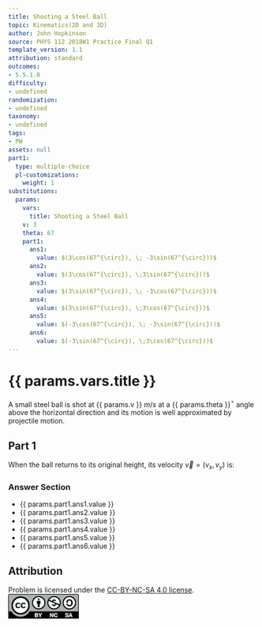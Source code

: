 ```yaml
---
title: Shooting a Steel Ball
topic: Kinematics(2D and 3D)
author: John Hopkinson
source: PHYS 112 2018W1 Practice Final Q1
template_version: 1.1
attribution: standard
outcomes:
- 5.5.1.0
difficulty:
- undefined
randomization:
- undefined
taxonomy:
- undefined
tags:
- PW
assets: null
part1:
  type: multiple-choice
  pl-customizations:
    weight: 1
substitutions:
  params:
    vars:
      title: Shooting a Steel Ball
    v: 3
    theta: 67
    part1:
      ans1:
        value: $(3\cos(67^{\circ}), \; -3\sin(67^{\circ}))$
      ans2:
        value: $(3\cos(67^{\circ}), \;3\sin(67^{\circ}))$
      ans3:
        value: $(3\sin(67^{\circ}), \; -3\cos(67^{\circ}))$
      ans4:
        value: $(3\sin(67^{\circ}), \;3\cos(67^{\circ}))$
      ans5:
        value: $(-3\cos(67^{\circ}), \; -3\sin(67^{\circ}))$
      ans6:
        value: $(-3\sin(67^{\circ}), \;3\cos(67^{\circ}))$
---
```

# {{ params.vars.title }}
A small steel ball is shot at {{ params.v }} $m/s$ at a {{ params.theta }}$^{\circ}$ angle above the horizontal direction and its motion is well approximated by projectile motion.

## Part 1

When the ball returns to its original height, its velocity $\overrightarrow{v} = (v_x, v_y)$ is:

### Answer Section

- {{ params.part1.ans1.value }}
- {{ params.part1.ans2.value }}
- {{ params.part1.ans3.value }}
- {{ params.part1.ans4.value }}
- {{ params.part1.ans5.value }}
- {{ params.part1.ans6.value }}

## Attribution

Problem is licensed under the [CC-BY-NC-SA 4.0 license](https://creativecommons.org/licenses/by-nc-sa/4.0/).<br> ![The Creative Commons 4.0 license requiring attribution-BY, non-commercial-NC, and share-alike-SA license.](https://raw.githubusercontent.com/firasm/bits/master/by-nc-sa.png)